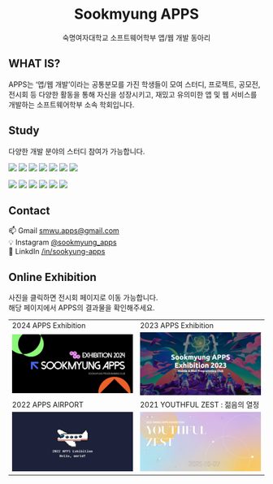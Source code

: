 <div align="center">

# Sookmyung APPS

숙명여자대학교 소프트웨어학부 앱/웹 개발 동아리

</div>

## WHAT IS?

APPS는 ‘앱/웹 개발’이라는 공통분모를 가진 학생들이 모여 스터디, 프로젝트, 공모전, 전시회 등 다양한 활동을 통해 자신을 성장시키고,
재밌고 유의미한 앱 및 웹 서비스를 개발하는 소프트웨어학부 소속 학회입니다.

## Study

다양한 개발 분야의 스터디 참여가 가능합니다.

<img src="https://img.shields.io/badge/html-E34F26?style=for-the-badge&logo=html5&logoColor=white" height="24"> <img
src="https://img.shields.io/badge/CSS-1572B6?style=for-the-badge&logo=css3&logoColor=white" height="24"> <img
src="https://img.shields.io/badge/JavaScript-F7DF1E?style=for-the-badge&logo=JavaScript&logoColor=white" height="24"> <img
src="https://img.shields.io/badge/react-61DAFB?style=for-the-badge&logo=react&logoColor=white" height="24"> <img 
src="https://img.shields.io/badge/Flutter-02569B?style=for-the-badge&logo=flutter&logoColor=white" height="24"> <img
src="https://img.shields.io/badge/ios-000000?style=for-the-badge&logo=apple&logoColor=white" height="24"> <img 
src="https://img.shields.io/badge/Android-3DDC84?style=for-the-badge&logo=android&logoColor=white" height="24">

<img src="https://img.shields.io/badge/Java-007396.svg?&style=for-the-badge&logo=Java&logoColor=white" height="24"> <img 
src="https://img.shields.io/badge/Node.js-339933?style=for-the-badge&logo=node.js&logoColor=white" height="24"> <img 
src="https://img.shields.io/badge/spring boot-6DB33F?style=for-the-badge&logo=spring&logoColor=white" height="24"> <img
src="https://img.shields.io/badge/docker-2496ED.svg?&style=for-the-badge&logo=Docker&logoColor=white" height="24"> <img 
src="https://img.shields.io/badge/aws-232F3E?style=for-the-badge&logo=Amazon aws&logoColor=white" height="24"> <img
src="https://img.shields.io/badge/unity-FFFFFF?style=for-the-badge&logo=unity&logoColor=black" height="24">

## Contact

📫 Gmail [smwu.apps@gmail.com](mailto:smwu.apps@gmail.com) <br />
💡 Instagram [@sookmyung_apps](https://www.instagram.com/sookmyung_apps/) <br />
🔎 LinkdIn [/in/sookyung-apps](https://www.linkedin.com/company/sookmyung-apps/?viewAsMember=true) <br />

## Online Exhibition

사진을 클릭하면 전시회 페이지로 이동 가능합니다. <br />
해당 페이지에서 APPS의 결과물을 확인해주세요.

<table>
  <tr>
    <td>2024 APPS Exhibition</td>
    <td width="50%">2023 APPS Exhibition</td>
  </tr>
  <tr>
        <td>
      <a href="https://2024-apps.netlify.app">
        <img src="https://github.com/APPS-sookmyung/.github/blob/main/img/2024.png?raw=true"
      </a>
    </td>
    <td>
      <a href="https://2023-apps-exhibition-webpage.vercel.app/">
        <img src="https://github.com/APPS-sookmyung/.github/blob/main/img/2023.png?raw=true"
      </a>
    </td>
  </tr>
  <tr>
    <td>2022 APPS AIRPORT</td>
    <td width="50%">2021 YOUTHFUL ZEST : 젊음의 열정</td>
  </tr>
  <tr>
            <td>
      <a href="https://apps-exhibition-webpage.vercel.app/">
      <img src = "https://github.com/APPS-sookmyung/.github/blob/main/img/2022.png?raw=true">
      </a>
    </td>
    <td>
      <a href="https://sookmyung-apps.github.io/#/">
      <img src = "https://github.com/APPS-sookmyung/.github/blob/main/img/2021.png?raw=true">
      </a>
    </td>
  </tr>
</table>
